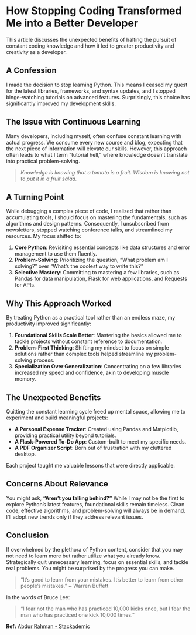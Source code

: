# How Stopping Coding Transformed Me into a Better Developer

This article discusses the unexpected benefits of halting the pursuit of constant coding knowledge and how it led to greater productivity and creativity as a developer.

## A Confession

I made the decision to stop learning Python. This means I ceased my quest for the latest libraries, frameworks, and syntax updates, and I stopped binge-watching tutorials on advanced features. Surprisingly, this choice has significantly improved my development skills.

## The Issue with Continuous Learning

Many developers, including myself, often confuse constant learning with actual progress. We consume every new course and blog, expecting that the next piece of information will elevate our skills. However, this approach often leads to what I term “tutorial hell,” where knowledge doesn’t translate into practical problem-solving.

> _Knowledge is knowing that a tomato is a fruit. Wisdom is knowing not to put it in a fruit salad._

## A Turning Point

While debugging a complex piece of code, I realized that rather than accumulating tools, I should focus on mastering the fundamentals, such as algorithms and design patterns. Consequently, I unsubscribed from newsletters, stopped watching conference talks, and streamlined my resources. My focus shifted to:

1. **Core Python**: Revisiting essential concepts like data structures and error management to use them fluently.
2. **Problem-Solving**: Prioritizing the question, “What problem am I solving?” over “What’s the coolest way to write this?”
3. **Selective Mastery**: Committing to mastering a few libraries, such as Pandas for data manipulation, Flask for web applications, and Requests for APIs.

## Why This Approach Worked

By treating Python as a practical tool rather than an endless maze, my productivity improved significantly:

1. **Foundational Skills Scale Better**: Mastering the basics allowed me to tackle projects without constant reference to documentation.
2. **Problem-First Thinking**: Shifting my mindset to focus on simple solutions rather than complex tools helped streamline my problem-solving process.
3. **Specialization Over Generalization**: Concentrating on a few libraries increased my speed and confidence, akin to developing muscle memory.

## The Unexpected Benefits

Quitting the constant learning cycle freed up mental space, allowing me to experiment and build meaningful projects:

- **A Personal Expense Tracker**: Created using Pandas and Matplotlib, providing practical utility beyond tutorials.
- **A Flask-Powered To-Do App**: Custom-built to meet my specific needs.
- **A PDF Organizer Script**: Born out of frustration with my cluttered desktop.

Each project taught me valuable lessons that were directly applicable.

## Concerns About Relevance

You might ask, **“Aren’t you falling behind?”** While I may not be the first to explore Python’s latest features, foundational skills remain timeless. Clean code, effective algorithms, and problem-solving will always be in demand. I’ll adopt new trends only if they address relevant issues.

## Conclusion

If overwhelmed by the plethora of Python content, consider that you may not need to learn more but rather utilize what you already know. Strategically quit unnecessary learning, focus on essential skills, and tackle real problems. You might be surprised by the progress you can make.

> “It’s good to learn from your mistakes. It’s better to learn from other people’s mistakes.” ~ Warren Buffett

In the words of Bruce Lee:

> “I fear not the man who has practiced 10,000 kicks once, but I fear the man who has practiced one kick 10,000 times.”

**Ref:** [Abdur Rahman - Stackademic](https://blog.stackademic.com/i-quit-learning-python-and-became-a-better-developer-027e10496f30)
